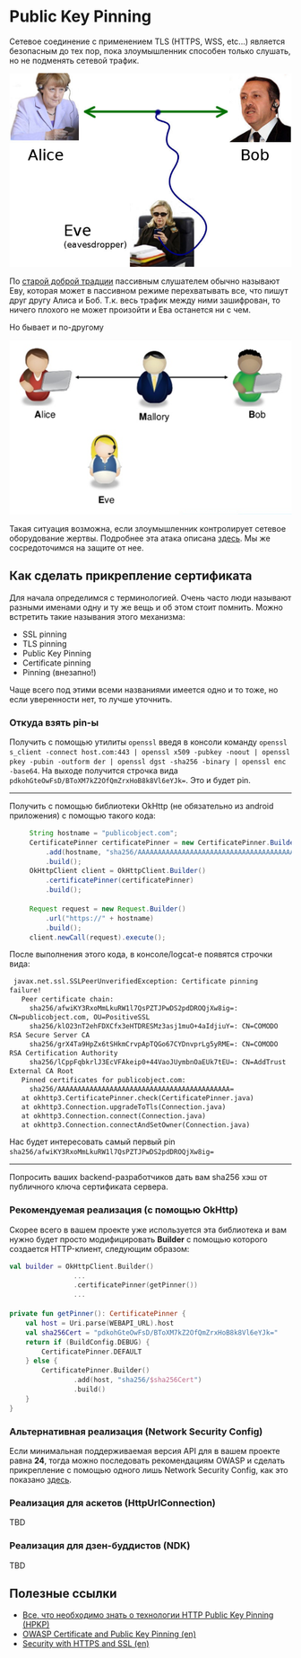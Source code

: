 # Public Key Pinning

Сетевое соединение с применением TLS (HTTPS, WSS, etc...) является безопасным до тех пор, пока злоумышленник способен только слушать, но не подменять сетевой трафик. 

![Alice-Bob-Eve](../assets/Alice-bob-eve.jpg)  

По [старой доброй традции](https://ru.wikipedia.org/wiki/%D0%90%D0%BB%D0%B8%D1%81%D0%B0_%D0%B8_%D0%91%D0%BE%D0%B1) пассивным слушателем обычно называют Еву, которая может в пассивном режиме перехватывать все, что пишут друг другу Алиса и Боб. Т.к. весь трафик между ними зашифрован, то ничего плохого не может произойти и Ева останется ни с чем.

Но бывает и по-другому

![Alice-Mallory-Bob](../assets/Alice-Bob-Mallory.png)

Такая ситуация возможна, если злоумышленник контролирует сетевое оборудование жертвы. Подробнее эта атака описана [здесь](https://ru.wikipedia.org/wiki/%D0%90%D1%82%D0%B0%D0%BA%D0%B0_%D0%BF%D0%BE%D1%81%D1%80%D0%B5%D0%B4%D0%BD%D0%B8%D0%BA%D0%B0). Мы же сосредоточимся на защите от нее.

## Как сделать прикрепление сертификата

Для начала определимся с терминологией. Очень часто люди называют разными именами одну и ту же вещь и об этом стоит помнить. Можно встретить такие называния этого механизма:

- SSL pinning
- TLS pinning
- Public Key Pinning
- Certificate pinning
- Pinning (внезапно!)

Чаще всего под этими всеми названиями имеется одно и то тоже, но если уверенности нет, то лучше уточнить.

### Откуда взять pin-ы

Получить с помощью утилиты `openssl` введя в консоли команду `openssl s_client -connect host.com:443 | openssl x509 -pubkey -noout | openssl pkey -pubin -outform der | openssl dgst -sha256 -binary | openssl enc -base64`. На выходе получится строчка вида `pdkohGteOwFsD/BToXM7kZ2OfQmZrxHoB8k8Vl6eYJk=`. Это и будет pin.

---

Получить с помощью библиотеки OkHttp (не обязательно из android приложения) c помощью такого кода:

```java
     String hostname = "publicobject.com";
     CertificatePinner certificatePinner = new CertificatePinner.Builder()
         .add(hostname, "sha256/AAAAAAAAAAAAAAAAAAAAAAAAAAAAAAAAAAAAAAAAAAA=")
         .build();
     OkHttpClient client = OkHttpClient.Builder()
         .certificatePinner(certificatePinner)
         .build();

     Request request = new Request.Builder()
         .url("https://" + hostname)
         .build();
     client.newCall(request).execute();
```

После выполнения этого кода, в консоле/logcat-е появятся строчки вида:

```
 javax.net.ssl.SSLPeerUnverifiedException: Certificate pinning failure!
   Peer certificate chain:
     sha256/afwiKY3RxoMmLkuRW1l7QsPZTJPwDS2pdDROQjXw8ig=: CN=publicobject.com, OU=PositiveSSL
     sha256/klO23nT2ehFDXCfx3eHTDRESMz3asj1muO+4aIdjiuY=: CN=COMODO RSA Secure Server CA
     sha256/grX4Ta9HpZx6tSHkmCrvpApTQGo67CYDnvprLg5yRME=: CN=COMODO RSA Certification Authority
     sha256/lCppFqbkrlJ3EcVFAkeip0+44VaoJUymbnOaEUk7tEU=: CN=AddTrust External CA Root
   Pinned certificates for publicobject.com:
     sha256/AAAAAAAAAAAAAAAAAAAAAAAAAAAAAAAAAAAAAAAAAAA=
   at okhttp3.CertificatePinner.check(CertificatePinner.java)
   at okhttp3.Connection.upgradeToTls(Connection.java)
   at okhttp3.Connection.connect(Connection.java)
   at okhttp3.Connection.connectAndSetOwner(Connection.java)
```   
Нас будет интересовать самый первый pin `sha256/afwiKY3RxoMmLkuRW1l7QsPZTJPwDS2pdDROQjXw8ig=`

---

Попросить ваших backend-разработчиков дать вам sha256 хэш от публичного ключа сертификата сервера.

### Рекомендуемая реализация (с помощью OkHttp)

Скорее всего в вашем проекте уже используется эта библиотека и вам нужно будет просто модифицировать **Builder** с помощью которого создается HTTP-клиент, следующим образом:

```kotlin
val builder = OkHttpClient.Builder()
                ...
                .certificatePinner(getPinner())
                ...

private fun getPinner(): CertificatePinner {
    val host = Uri.parse(WEBAPI_URL).host
    val sha256Cert = "pdkohGteOwFsD/BToXM7kZ2OfQmZrxHoB8k8Vl6eYJk="
    return if (BuildConfig.DEBUG) {
        CertificatePinner.DEFAULT
    } else {
        CertificatePinner.Builder()
                .add(host, "sha256/$sha256Cert")
                .build()
    }
}
```

### Альтернативная реализация (Network Security Config)

Если минимальная поддерживаемая версия API для в вашем проекте равна **24**, тогда можно последовать рекомендациям OWASP и сделать прикрепление с помощью одного лишь Network Security Config, как это показано [здесь](https://github.com/Fi5t/android-security-cookbook/blob/master/%D0%97%D0%B0%D1%89%D0%B8%D1%82%D0%B0%20%D1%81%D0%B5%D1%82%D0%B5%D0%B2%D0%BE%D0%B3%D0%BE%20%D1%81%D0%BB%D0%BE%D1%8F/Network%20Secruity%20Config.md).

### Реализация для аскетов (HttpUrlConnection)
TBD

### Реализация для дзен-буддистов (NDK)
TBD

## Полезные ссылки

- [Все, что необходимо знать о технологии HTTP Public Key Pinning (HPKP)](https://www.securitylab.ru/analytics/479602.php)
- [OWASP Certificate and Public Key Pinning (en)](https://www.owasp.org/index.php/Certificate_and_Public_Key_Pinning)
- [Security with HTTPS and SSL (en)](https://developer.android.com/training/articles/security-ssl)

